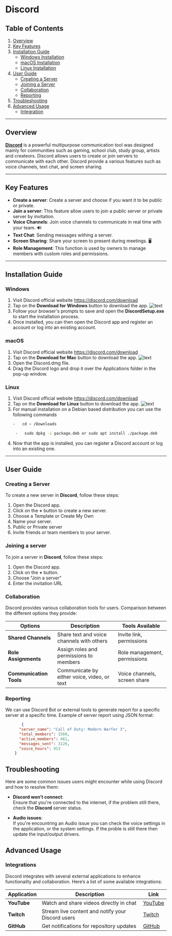 # Discord

## Table of Contents
1. [Overview](#overview)
2. [Key Features](#key-features)
3. [Installation Guide](#Installation-Guide)
    - [Windows Installation](#Windows)
    - [macOS Installation](#macOS)
    - [Linux Installation](#Linux)
4. [User Guide](#User-Guide)
    - [Creating a Server](#Creating-a-Server)
    - [Joining a Server](#Joining-a-Server)
    - [Collaboration](#Collaboration)
    - [Reporting](#Reporting)
5. [Troubleshooting](#Troubleshooting)
7. [Advanced Usage](#Advanced-Usage)
    - [Integration](#Integrations)

---
## Overview
[**Discord**](https://discord.com/) is a powerful multipurpose communication tool
was designed mainly for communities such as gaming, school club, study group, artists and createors. Discord allows users to create or join servers to communicate with each other. Discord provide a various features such as voice channels, text chat, and screen sharing. 

---

## Key Features

- **Create a server**: Create a server and choose if you want it to be public or private.
- **Join a server**: This feature allow users to join a public server or private server by invitation. 
- **Voice Channels**: Join voice channels to communicate in real time with your team. 🔊
- **Text Chat**: Sending messages withing a server.
- **Screen Sharing**: Share your screen to present during meetings. 🖥️
- **Role Management**: This function is used by owners to manage members with custom roles and permissions.

---

## Installation Guide

### Windows

1. Visit Discord official website https://discord.com/download
2. Tap on the **Download for Windows** button to download the app.
![text](https://support.discord.com/hc/article_attachments/18368153374359)
3. Follow your browser's prompts to save and open the **DiscordSetup.exe** to start the installation process.
4. Once installed, you can then open the Discord app and register an account or log into an existing account.

### macOS

1. Visit Discord official website https://discord.com/download
2. Tap on the **Download for Mac** button to download the app.
![text](https://support.discord.com/hc/article_attachments/18368200112279)
4. Open the Discord.dmg file.
5. Drag the Discord logo and drop it over the Applications folder in the pop-up window.

### Linux

1. Visit Discord official website https://discord.com/download
2.  Tap on the **Download for Linux** button to download the app.
![text](https://support.discord.com/hc/article_attachments/18368200137879)
3. For manual installation on a Debian based distribution you can use the following commands
    ```bash
   -   cd ~ /Downloads
    ```
    ```bash
     -   sudo dpkg -i package.deb or sudo apt install ./package.deb
	```
4. Now that the app is installed, you can register a Discord account or log into an existing one.
---

## User Guide

### Creating a Server

To create a new server in **Discord**, follow these steps:

1. Open the Discord app.
2. Click on the **+** button to create a new server.
3. Choose a Template or Create My Own
4. Name your server.
5. Public or Private server
6. Invite friends or team members to your server.

### Joining a server

To join a server in **Discord**, follow these steps:

1. Open the Discord app.
2. Click on the **+** button.
3. Choose "Join a server" 
4. Enter the invitation URL

### Collaboration

Discord provides various collaboration tools for users.
Comparison between the different options they provide:

| Options  | Description                             | Tools Available             |
|-----------------------|-----------------------------------------|-----------------------------|
| **Shared Channels**    | Share text and voice channels with others | Invite link, permissions     |
| **Role Assignments**   | Assign roles and permissions to members | Role management, permissions |
| **Communication Tools**| Communicate by either voice, video, or text   | Voice channels, screen share |

### Reporting

We can use Discord Bot or external tools to generate report for a specific server at a specific time. 
Example of server report using JSON format: 


```json
	   {
	  "server_name": "Call of Duty: Modern Warfer 3",
	  "total_members": 1560,
	  "active_members": 461,
	  "messages_sent": 3126,
	  "voice_hours": 913
	}
```

## Troubleshooting 

Here are some common issues users might encounter while using Discord and how to resolve them:

- **Discord won’t connect**:  
    Ensure that you're connected to the internet,
    if the problem still there, check the **Discord** server status.

- **Audio issues**:  
   If you're encountring an Audio issue you can check the voice settings in the application, or the system settings.
   If the proble is still there then update the input/output drivers.


## Advanced Usage

### Integrations

Discord integrates with several external applications to enhance functionality and collaboration. Here’s a list of some available integrations:

| Application       | Description                                    | Link                            |
|-------------------|------------------------------------------------|---------------------------------|
| **YouTube**       | Watch and share videos directly in chat         | [YouTube][youtube-link]         |
| **Twitch**        | Stream live content and notify your Discord users | [Twitch][twitch-link]           |
| **GitHub**        | Get notifications for repository updates       | [GitHub][github-link]           |

[youtube-link]: https://youtube.com "YouTube"
[twitch-link]: https://twitch.tv "Twitch"
[github-link]: https://github.com "GitHub"
